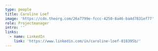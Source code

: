 ```yaml
---
type: people
title: Caroline Loef
image: 'https://cdn.theorg.com/26a7799e-fccc-4250-8a46-ba4d7831ef77'
role: Projectmanager
intro: ''
links:
  - name: LinkedIn
    link: 'https://www.linkedin.com/in/caroline-loef-818395b/'
---
```


